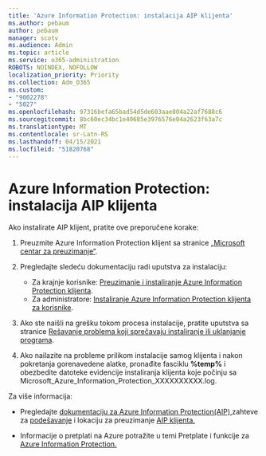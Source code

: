 ```yaml
---
title: 'Azure Information Protection: instalacija AIP klijenta'
ms.author: pebaum
author: pebaum
manager: scotv
ms.audience: Admin
ms.topic: article
ms.service: o365-administration
ROBOTS: NOINDEX, NOFOLLOW
localization_priority: Priority
ms.collection: Adm_O365
ms.custom:
- "9002278"
- "5027"
ms.openlocfilehash: 97316befa65bad54d5de603aae804a22af7688c6
ms.sourcegitcommit: 8bc60ec34bc1e40685e3976576e04a2623f63a7c
ms.translationtype: MT
ms.contentlocale: sr-Latn-RS
ms.lasthandoff: 04/15/2021
ms.locfileid: "51820768"
---
```

# <a name="azure-information-protection-aip-client-installation"></a>Azure Information Protection: instalacija AIP klijenta

Ako instalirate AIP klijent, pratite ove preporučene korake:

1. Preuzmite Azure Information Protection klijent sa stranice [„Microsoft centar za preuzimanje“](https://www.microsoft.com/download/details.aspx?id=53018).

2. Pregledajte sledeću dokumentaciju radi uputstva za instalaciju:

    - Za krajnje korisnike: [Preuzimanje i instaliranje Azure Information Protection klijenta](https://docs.microsoft.com/azure/information-protection/rms-client/install-client-app).
    - Za administratore: [Instaliranje Azure Information Protection klijenta za korisnike](https://docs.microsoft.com/azure/information-protection/rms-client/client-admin-guide-install).

3. Ako ste naišli na grešku tokom procesa instalacije, pratite uputstva sa stranice [Rešavanje problema koji sprečavaju instaliranje ili uklanjanje programa](https://support.microsoft.com/help/17588/windows-fix-problems-that-block-programs-being-installed-or-removed).

4. Ako nailazite na probleme prilikom instalacije samog klijenta i nakon pokretanja gorenavedene alatke, pronađite fasciklu **%temp%** i obezbedite datoteke evidencije instaliranja klijenta koje počinju sa Microsoft_Azure_Information_Protection_XXXXXXXXXX.log.

Za više informacija:

- Pregledajte [dokumentaciju za Azure Information Protection(AIP),](https://docs.microsoft.com/azure/information-protection/what-is-information-protection)zahteve za [podešavanje](https://docs.microsoft.com/azure/information-protection/get-started/requirements) i lokaciju za preuzimanje [AIP klijenta.](https://www.microsoft.com/download/details.aspx?id=53018)

- Informacije o pretplati na Azure potražite u temi Pretplate i funkcije za [Azure Information Protection.](https://azure.microsoft.com/pricing/details/information-protection)
